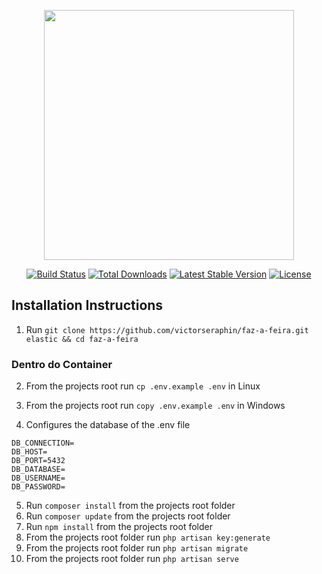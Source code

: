 <p align="center"><img src="https://res.cloudinary.com/dtfbvvkyp/image/upload/v1566331377/laravel-logolockup-cmyk-red.svg" width="400"></p>

<p align="center">
<a href="https://travis-ci.org/laravel/framework"><img src="https://travis-ci.org/laravel/framework.svg" alt="Build Status"></a>
<a href="https://packagist.org/packages/laravel/framework"><img src="https://poser.pugx.org/laravel/framework/d/total.svg" alt="Total Downloads"></a>
<a href="https://packagist.org/packages/laravel/framework"><img src="https://poser.pugx.org/laravel/framework/v/stable.svg" alt="Latest Stable Version"></a>
<a href="https://packagist.org/packages/laravel/framework"><img src="https://poser.pugx.org/laravel/framework/license.svg" alt="License"></a>
</p>

## Installation Instructions

1. Run `git clone https://github.com/victorseraphin/faz-a-feira.git elastic && cd faz-a-feira`
### Dentro do Container 
2. From the projects root run `cp .env.example .env` in Linux
3. From the projects root run `copy .env.example .env` in Windows

4. Configures the database of the .env file
```
DB_CONNECTION=
DB_HOST=
DB_PORT=5432
DB_DATABASE=
DB_USERNAME=
DB_PASSWORD=
```
5. Run `composer install` from the projects root folder
6. Run `composer update` from the projects root folder
7. Run `npm install` from the projects root folder
8. From the projects root folder run `php artisan key:generate`
9. From the projects root folder run `php artisan migrate`
10. From the projects root folder run `php artisan serve`


